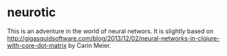 # neurotic

This is an adventure in the world of neural networs. It is slightly based on http://gigasquidsoftware.com/blog/2013/12/02/neural-networks-in-clojure-with-core-dot-matrix by Carin Meier.
